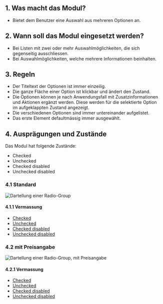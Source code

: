 ## 1. Was macht das Modul?
* Bietet dem Benutzer eine Auswahl aus mehreren Optionen an.

## 2. Wann soll das Modul eingesetzt werden?
* Bei Listen mit zwei oder mehr Auswahlmöglichkeiten, die sich gegenseitig ausschliessen.
* Bei Auswahlmöglichkeiten, welche mehrere Informationen beinhalten.

## 3. Regeln
* Der Titeltext der Optionen ist immer einzeilig.
* Die ganze Fläche einer Option ist klickbar und ändert den Zustand.
* Die Optionen können je nach Anwendungsfall mit Zusatzinformationen und Aktionen ergänzt werden. Diese werden für die selektierte Option im aufgeklappten Zustand angezeigt.
* Die verschiedenen Optionen sind immer untereinander aufgelistet.
* Das erste Element defaultmässig immer ausgewählt.

## 4. Ausprägungen und Zustände
Das Modul hat folgende Zustände:
* Checked
* Unchecked
* Checked disabled
* Unchecked disabled

### 4.1 Standard
![Dartellung einer Radio-Group](https://raw.githubusercontent.com/sbb-design-systems/sbb-design-system/master/mobile/modules/radio-group/images/MM20_ohne_Preis.png 'class: image')

#### 4.1.1 Vermassung
*   [Checked](https://sbb.invisionapp.com/d/main#/console/14051805/322950113/inspect)
*   [Unchecked](https://sbb.invisionapp.com/d/main#/console/14051805/322950114/inspect)
*   [Checked disabled](https://sbb.invisionapp.com/d/main#/console/14051805/322950115/inspect)
*   [Unchecked disabled](https://sbb.invisionapp.com/d/main#/console/14051805/322950116/inspect)

### 4.2 mit Preisangabe
![Dartellung einer Radio-Group, mit Preisangabe](https://raw.githubusercontent.com/sbb-design-systems/sbb-design-system/master/mobile/modules/radio-group/images/MM20_mit_Preis.png 'class: image')

#### 4.2.1 Vermassung
*   [Checked](https://sbb.invisionapp.com/d/main#/console/14051805/322950117/inspect)
*   [Unchecked](https://sbb.invisionapp.com/d/main#/console/14051805/322950118/inspect)
*   [Checked disabled](https://sbb.invisionapp.com/d/main#/console/14051805/322950119/inspect)
*   [Unchecked disabled](https://sbb.invisionapp.com/d/main#/console/14051805/322950120/inspect)